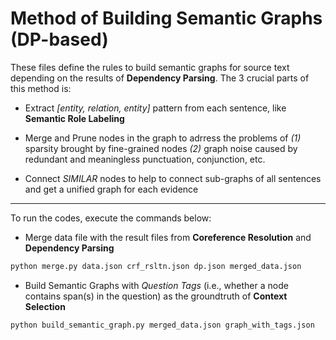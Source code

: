 # Method of Building Semantic Graphs (DP-based)

These files define the rules to build semantic graphs for source text depending on the results of **Dependency Parsing**. 
The 3 crucial parts of this method is:

* Extract _[entity, relation, entity]_ pattern from each sentence, like **Semantic Role Labeling**

* Merge and Prune nodes in the graph to adrress the problems of _(1)_ sparsity brought by fine-grained nodes _(2)_ graph noise caused by redundant and meaningless punctuation, conjunction, etc.

* Connect _SIMILAR_ nodes to help to connect sub-graphs of all sentences and get a unified graph for each evidence 

---

To run the codes, execute the commands below:

* Merge data file with the result files from **Coreference Resolution** and **Dependency Parsing**

```bash
python merge.py data.json crf_rsltn.json dp.json merged_data.json
```

* Build Semantic Graphs with _Question Tags_ (i.e., whether a node contains span(s) in the question) as the groundtruth of **Context Selection**

```bash
python build_semantic_graph.py merged_data.json graph_with_tags.json
```
